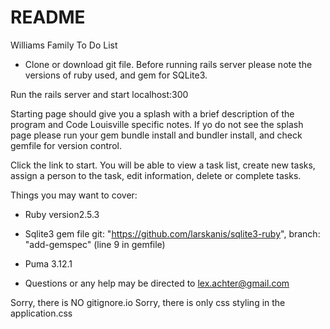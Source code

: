 # README

Williams Family To Do List
* Clone or download git file.  Before running rails server please note the versions of ruby used, and gem for SQLite3.

Run the rails server and start localhost:300

Starting page should give you a splash with a brief description of the program and Code Louisville specific notes.  If yo do not see the splash page please run your gem bundle install and bundler install, and check gemfile for version control.

Click the link to start.  You will be able to view a task list, create new tasks, assign a person to the task, edit information, delete or complete tasks.

Things you may want to cover:

* Ruby version2.5.3
* Sqlite3 gem file git: "https://github.com/larskanis/sqlite3-ruby", branch: "add-gemspec" (line 9 in gemfile)
* Puma 3.12.1

* Questions or any help may be directed to lex.achter@gmail.com


Sorry, there is NO gitignore.io
Sorry, there is only css styling in the application.css
